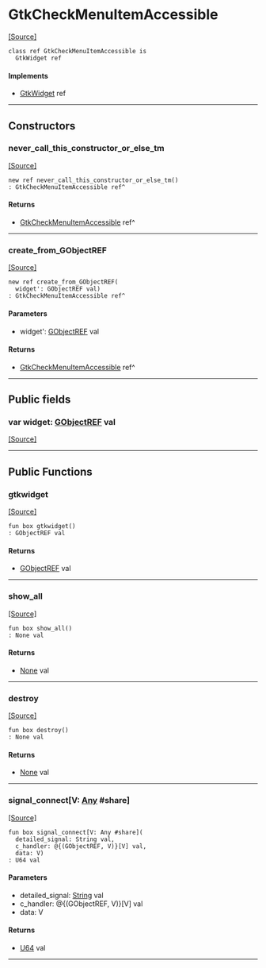 # GtkCheckMenuItemAccessible
<span class="source-link">[[Source]](src/gtk3/GtkCheckMenuItemAccessible.md#L6)</span>
```pony
class ref GtkCheckMenuItemAccessible is
  GtkWidget ref
```

#### Implements

* [GtkWidget](gtk3-GtkWidget.md) ref

---

## Constructors

### never_call_this_constructor_or_else_tm
<span class="source-link">[[Source]](src/gtk3/GtkCheckMenuItemAccessible.md#L10)</span>


```pony
new ref never_call_this_constructor_or_else_tm()
: GtkCheckMenuItemAccessible ref^
```

#### Returns

* [GtkCheckMenuItemAccessible](gtk3-GtkCheckMenuItemAccessible.md) ref^

---

### create_from_GObjectREF
<span class="source-link">[[Source]](src/gtk3/GtkCheckMenuItemAccessible.md#L13)</span>


```pony
new ref create_from_GObjectREF(
  widget': GObjectREF val)
: GtkCheckMenuItemAccessible ref^
```
#### Parameters

*   widget': [GObjectREF](gtk3-..-gobject-GObjectREF.md) val

#### Returns

* [GtkCheckMenuItemAccessible](gtk3-GtkCheckMenuItemAccessible.md) ref^

---

## Public fields

### var widget: [GObjectREF](gtk3-..-gobject-GObjectREF.md) val
<span class="source-link">[[Source]](src/gtk3/GtkCheckMenuItemAccessible.md#L7)</span>



---

## Public Functions

### gtkwidget
<span class="source-link">[[Source]](src/gtk3/GtkCheckMenuItemAccessible.md#L9)</span>


```pony
fun box gtkwidget()
: GObjectREF val
```

#### Returns

* [GObjectREF](gtk3-..-gobject-GObjectREF.md) val

---

### show_all
<span class="source-link">[[Source]](src/gtk3/GtkWidget.md#L4)</span>


```pony
fun box show_all()
: None val
```

#### Returns

* [None](builtin-None.md) val

---

### destroy
<span class="source-link">[[Source]](src/gtk3/GtkWidget.md#L10)</span>


```pony
fun box destroy()
: None val
```

#### Returns

* [None](builtin-None.md) val

---

### signal_connect\[V: [Any](builtin-Any.md) #share\]
<span class="source-link">[[Source]](src/gtk3/GtkWidget.md#L13)</span>


```pony
fun box signal_connect[V: Any #share](
  detailed_signal: String val,
  c_handler: @{(GObjectREF, V)}[V] val,
  data: V)
: U64 val
```
#### Parameters

*   detailed_signal: [String](builtin-String.md) val
*   c_handler: @{(GObjectREF, V)}[V] val
*   data: V

#### Returns

* [U64](builtin-U64.md) val

---

